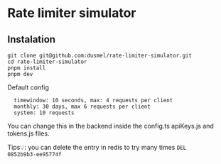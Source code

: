 # Rate limiter simulator

## Instalation

```
git clone git@github.com:dusmel/rate-limiter-simulator.git
cd rate-limiter-simulator
pnpm install
pnpm dev
```

Default config


```
  timewindow: 10 seconds, max: 4 requests per client
  monthly: 30 days, max 6 requests per client
  system: 10 requests 
```
<p className=" border-t mt-4"> 
  You can change this in the backend inside the config.ts apiKeys.js and tokens.js files.
  <br />

  Tips💡: you can delete the entry in redis to try many times <code>DEL 0852b9b3-ee95774f</code>
</p>
